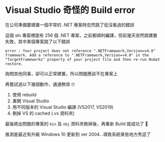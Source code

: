 # Visual Studio 奇怪的 Build error


在公司準備要建置一個平常的 .NET 專案時忽然跳了從沒看過的錯誤

<!--more-->

這個 sln 專案裡面有 256 個 .NET 專案，之前都順利編譯，但前幾天突然跳建置失敗，其中某個專案跳了以下錯誤

```
error : Your project does not reference ".NETFramework,Version=v4.0" framework. Add a reference to ".NETFramework,Version=v4.0" in the "TargetFrameworks" property of your project file and then re-run NuGet restore.
```

詢問其他同事，卻可以正常建置，所以問題應該不在專案上

再嘗試過以下幾個動作，通通無效 🙄

1. 使用 rebuild
2. 重開 Visual Studio
3. 用不同版本的 Visual Studio 編譯 (VS2017, VS2019)
4. 刪掉 VS 的 cached (.vs 資料夾)

最後將出問題的專案的 `bin` 及 `obj` 資料夾刪掉後，再重新 Build 就成功了 🎉

推測是最近有升級 Windows 10 更新到 ver 2004...導致系統某些地方秀逗了

